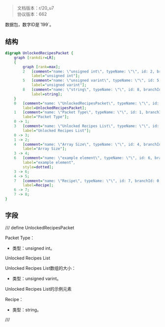 # <!-- md:samp UnlockedRecipesPacket -->

> 文档版本：r/20_u7<br/>协议版本：662

<!-- md:samp UnlockedRecipesPacket -->数据包，数字ID是`199`。

## 结构

```dot
digraph UnlockedRecipesPacket {
	graph [rankdir=LR];
	{
		graph [rank=max];
		2	[comment="name: \"unsigned int\", typeName: \"\", id: 2, branchId: 0, recurseId: -1, attributes: 512, notes: \"\"",
			label="unsigned int"];
		5	[comment="name: \"unsigned varint\", typeName: \"\", id: 5, branchId: 0, recurseId: -1, attributes: 512, notes: \"\"",
			label="unsigned varint"];
		8	[comment="name: \"string\", typeName: \"\", id: 8, branchId: 0, recurseId: -1, attributes: 512, notes: \"\"",
			label=string];
	}
	0	[comment="name: \"UnlockedRecipesPacket\", typeName: \"\", id: 0, branchId: 199, recurseId: -1, attributes: 0, notes: \"\"",
		label=UnlockedRecipesPacket];
	1	[comment="name: \"Packet Type\", typeName: \"\", id: 1, branchId: 0, recurseId: -1, attributes: 0, notes: \"\"",
		label="Packet Type"];
	0 -> 1;
	3	[comment="name: \"Unlocked Recipes List\", typeName: \"\", id: 3, branchId: 0, recurseId: -1, attributes: 8, notes: \"\"",
		label="Unlocked Recipes List"];
	0 -> 3;
	1 -> 2;
	4	[comment="name: \"Array Size\", typeName: \"\", id: 4, branchId: 0, recurseId: -1, attributes: 0, notes: \"\"",
		label="Array Size"];
	3 -> 4;
	6	[comment="name: \"example element\", typeName: \"\", id: 6, branchId: 0, recurseId: -1, attributes: 16, notes: \"\"",
		label="example element",
		style=dotted];
	3 -> 6;
	4 -> 5;
	7	[comment="name: \"Recipe\", typeName: \"\", id: 7, branchId: 0, recurseId: -1, attributes: 0, notes: \"\"",
		label=Recipe];
	6 -> 7;
	7 -> 8;
}

```

## 字段

/// define
UnlockedRecipesPacket

Packet Type：<!-- md:samp unsigned int -->

- 类型：unsigned int。

Unlocked Recipes List

Unlocked Recipes List数组的大小：<!-- md:samp unsigned varint -->

- 类型：unsigned varint。

Unlocked Recipes List的示例元素

Recipe：<!-- md:samp string -->

- 类型：string。


///
